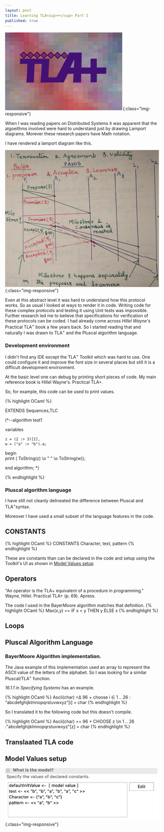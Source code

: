 ```yaml
---
layout: post
title: Learning TLA<sup>+</sup> Part I
published: true
---
```


![image-title-here](../images/TLAPlus.png){:class="img-responsive"} 

When I was reading papers on Distributed Systems it was apparent that the algoeithms involved
were hard to understand just by drawing Lamport diagrams. Morever these research papers have Math
notation.

I have rendered a lamport diagram like this.

![image-title-here](../images/Paxos.jpg){:class="img-responsive"}

Even at this abstract level it was hard to understand how this protocol works. So as usual I looked
at ways to render it in code. Writing code for these complex protocols and testing it using Unit tests
was impossible. Further research led me to believe that specifications for verification of these protocols
can be coded. 
I had already come across <i>Hillel Wayne's</i> Practical TLA<sup>+</sup> book a few years
back. So I started reading that and naturally I was drawn to TLA<sup>+</sup> and the Pluscal
algorithm language.

### Development environment

I didn't find any IDE except the TLA<sup>+</sup> Toolkit which was hard
to use. One could configure it and improve the font size in several places
but still it is a difficult development environment.

At the basic level one can debug by printing short pieces of code. My main
reference book is Hillel Wayne's. Practical TLA+.

So, for example, this code can be used to print values.

{% highlight OCaml %}

EXTENDS  Sequences,TLC

(*--algorithm test1

variables

    z = (2 :> 3)[2],
    w = ("a" :> "b").a;
begin    
    print ( ToString(z) \o "  " \o ToString(w));

end algorithm; *)

{% endhighlight %}



### Pluscal algorithm language
I have still not cleanly delineated the difference between Pluscal and TLA<sup>+</sup>syntax.

Moreover I have used a small subset of the language features in the code.

## CONSTANTS

{% highlight OCaml %}
CONSTANTS Character, text, pattern
{% endhighlight %}

These are constants than can be declared in the code and setup using the Toolkit's
UI as shown in [Model Values setup](#model-values-setup-title) 

## Operators

"An operator is the TLA+ equivalent of a procedure in programming."
Wayne, Hillel. Practical TLA+ (p. 69). Apress. 

The code I used in the BayerMoore algorithm matches that definition.
{% highlight OCaml %}
Max(x,y) == IF x < y THEN y ELSE x
{% endhighlight %}
## Loops


## Pluscal Algorithm Language

### BayerMoore Algorithm implementation.

The Java example of this implementation used an array to represent the ASCII value of
the letters of the alphabet. So I was looking for a similar Pluscal/TLA<sup>+</sup> function.

_16.1.1 in Specifying Systems_ has an example. 

{% highlight OCaml %}
Ascii(char) =∆ 96 + choose i ∈ 1 .. 26 :
          “abcdefghijklmnopqrstuvwxyz”[i] = char
{% endhighlight %}

So I translated it to the following code but this doesn't compile.

{% highlight OCaml %}
Ascii(char) == 96 + CHOOSE z \in 1 .. 26 :"abcdefghijklmnopqrstuvwxyz"[z] = char
{% endhighlight %}

<script src="https://gist.github.com/mohanr/265bc7e9299c95890602aca7e372c75d.js"></script>

## Translaated TLA code

<script src="https://gist.github.com/mohanr/41c55a5a98ae7397aa34085994d631f7.js"></script>

## Model Values setup

![image-title-here](../images/modelvalues.png){:class="img-responsive"}

